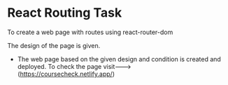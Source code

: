 # React Routing Task

To create a web page with routes using react-router-dom

The design of the page is given.

- The web page based on the given design and condition is created and deployed. To check the page visit--->(https://coursecheck.netlify.app/)

